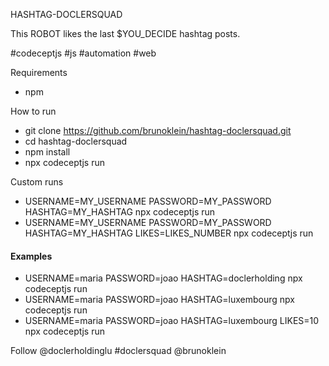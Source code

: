 HASHTAG-DOCLERSQUAD

This ROBOT likes the last $YOU_DECIDE hashtag posts.

#codeceptjs #js #automation #web

Requirements

- npm

How to run 

- git clone https://github.com/brunoklein/hashtag-doclersquad.git
- cd hashtag-doclersquad
- npm install
- npx codeceptjs run

Custom runs

- USERNAME=MY_USERNAME PASSWORD=MY_PASSWORD HASHTAG=MY_HASHTAG npx codeceptjs run
- USERNAME=MY_USERNAME PASSWORD=MY_PASSWORD HASHTAG=MY_HASHTAG LIKES=LIKES_NUMBER npx codeceptjs run

#### Examples

- USERNAME=maria PASSWORD=joao HASHTAG=doclerholding npx codeceptjs run
- USERNAME=maria PASSWORD=joao HASHTAG=luxembourg npx codeceptjs run
- USERNAME=maria PASSWORD=joao HASHTAG=luxembourg LIKES=10 npx codeceptjs run

Follow @doclerholdinglu #doclersquad @brunoklein